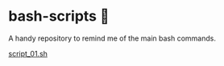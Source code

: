 # bash-scripts :ghost:		
A handy repository to remind me of the main bash commands.

[script_01.sh](script_01.sh)